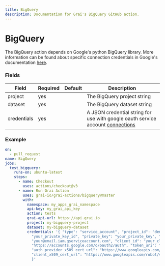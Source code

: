 ```yaml
---
title: BigQuery
description: Documentation for Grai's BigQuery GitHub action.
---
```


# BigQuery

The BigQuery action depends on Google's python BigQuery library. 
More information can be found about specific connection credentials in Google's documentation [here](https://cloud.google.com/python/docs/reference/bigquery/latest).


### Fields



| Field | Required | Default | Description |
|-----|-----|-----|-----|
| project | yes |  | The BigQuery project string |
| dataset | yes |  | The BigQuery dataset string |
| credentials | yes |  | A JSON credential string for use with google oauth service account [connections](https://google-auth.readthedocs.io/en/master/reference/google.oauth2.service_account.html#google.oauth2.service_account.Credentials) |




### Example



```yaml copy
on:
  - pull_request
name: BigQuery
jobs:
  test_bigquery:
    runs-on: ubuntu-latest
    steps:
      - name: Checkout
        uses: actions/checkout@v3
      - name: Run Grai Action
        uses: grai-io/grai-actions/bigquery@master
        with:
          namespace: my_apps_grai_namespace
          api-key: my_grai_api_key
          action: tests
          grai-api-url: https://api.grai.io
          project: my-bigquery-project
          dataset: my-bigquery-dataset
          credentials: '{ "type": "service_account", "project_id": "demo", "private_key_id":
            "your_private_key_id", "private_key": "your_private_key", "client_email":
            "your@email.iam.gserviceaccount.com", "client_id": "your_client_id", "auth_uri":
            "https://accounts.google.com/o/oauth2/auth", "token_uri": "https://oauth2.googleapis.com/token",
            "auth_provider_x509_cert_url": "https://www.googleapis.com/oauth2/v1/certs",
            "client_x509_cert_url": "https://www.googleapis.com/robot/v1/metadata/x509/you%40email.iam.gserviceaccount.com"
            }'

```



